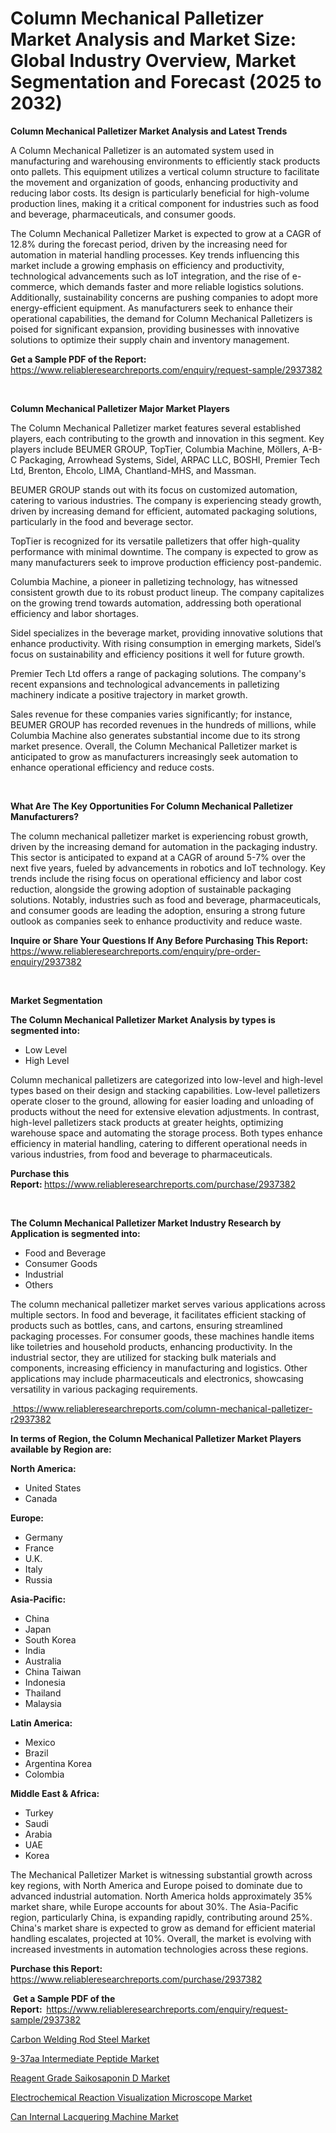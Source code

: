 <p><h1>Column Mechanical Palletizer Market Analysis and Market Size: Global Industry Overview, Market Segmentation and Forecast (2025 to 2032)</h1></p><p><strong>Column Mechanical Palletizer Market Analysis and Latest Trends</strong></p>
<p><p>A Column Mechanical Palletizer is an automated system used in manufacturing and warehousing environments to efficiently stack products onto pallets. This equipment utilizes a vertical column structure to facilitate the movement and organization of goods, enhancing productivity and reducing labor costs. Its design is particularly beneficial for high-volume production lines, making it a critical component for industries such as food and beverage, pharmaceuticals, and consumer goods.</p><p>The Column Mechanical Palletizer Market is expected to grow at a CAGR of 12.8% during the forecast period, driven by the increasing need for automation in material handling processes. Key trends influencing this market include a growing emphasis on efficiency and productivity, technological advancements such as IoT integration, and the rise of e-commerce, which demands faster and more reliable logistics solutions. Additionally, sustainability concerns are pushing companies to adopt more energy-efficient equipment. As manufacturers seek to enhance their operational capabilities, the demand for Column Mechanical Palletizers is poised for significant expansion, providing businesses with innovative solutions to optimize their supply chain and inventory management.</p></p>
<p><strong>Get a Sample PDF of the Report:&nbsp;</strong> <a href="https://www.reliableresearchreports.com/enquiry/request-sample/2937382?utm_campaign=113&utm_medium=2&utm_source=Github&utm_content=ia&utm_term=14032025&utm_id=column-mechanical-palletizer">https://www.reliableresearchreports.com/enquiry/request-sample/2937382</a></p>
<p>&nbsp;</p>
<p><strong>Column Mechanical Palletizer Major Market Players</strong></p>
<p><p>The Column Mechanical Palletizer market features several established players, each contributing to the growth and innovation in this segment. Key players include BEUMER GROUP, TopTier, Columbia Machine, Möllers, A-B-C Packaging, Arrowhead Systems, Sidel, ARPAC LLC, BOSHI, Premier Tech Ltd, Brenton, Ehcolo, LIMA, Chantland-MHS, and Massman. </p><p>BEUMER GROUP stands out with its focus on customized automation, catering to various industries. The company is experiencing steady growth, driven by increasing demand for efficient, automated packaging solutions, particularly in the food and beverage sector.</p><p>TopTier is recognized for its versatile palletizers that offer high-quality performance with minimal downtime. The company is expected to grow as many manufacturers seek to improve production efficiency post-pandemic.</p><p>Columbia Machine, a pioneer in palletizing technology, has witnessed consistent growth due to its robust product lineup. The company capitalizes on the growing trend towards automation, addressing both operational efficiency and labor shortages.</p><p>Sidel specializes in the beverage market, providing innovative solutions that enhance productivity. With rising consumption in emerging markets, Sidel’s focus on sustainability and efficiency positions it well for future growth.</p><p>Premier Tech Ltd offers a range of packaging solutions. The company's recent expansions and technological advancements in palletizing machinery indicate a positive trajectory in market growth.</p><p>Sales revenue for these companies varies significantly; for instance, BEUMER GROUP has recorded revenues in the hundreds of millions, while Columbia Machine also generates substantial income due to its strong market presence. Overall, the Column Mechanical Palletizer market is anticipated to grow as manufacturers increasingly seek automation to enhance operational efficiency and reduce costs.</p></p>
<p>&nbsp;</p>
<p><strong>What Are The Key Opportunities For Column Mechanical Palletizer Manufacturers?</strong></p>
<p><p>The column mechanical palletizer market is experiencing robust growth, driven by the increasing demand for automation in the packaging industry. This sector is anticipated to expand at a CAGR of around 5-7% over the next five years, fueled by advancements in robotics and IoT technology. Key trends include the rising focus on operational efficiency and labor cost reduction, alongside the growing adoption of sustainable packaging solutions. Notably, industries such as food and beverage, pharmaceuticals, and consumer goods are leading the adoption, ensuring a strong future outlook as companies seek to enhance productivity and reduce waste.</p></p>
<p><strong>Inquire or Share Your Questions If Any Before Purchasing This Report:</strong> <a href="https://www.reliableresearchreports.com/enquiry/pre-order-enquiry/2937382?utm_campaign=113&utm_medium=2&utm_source=Github&utm_content=ia&utm_term=14032025&utm_id=column-mechanical-palletizer">https://www.reliableresearchreports.com/enquiry/pre-order-enquiry/2937382</a></p>
<p>&nbsp;</p>
<p><strong>Market Segmentation</strong></p>
<p><strong>The Column Mechanical Palletizer Market Analysis by types is segmented into:</strong></p>
<p><ul><li>Low Level</li><li>High Level</li></ul></p>
<p><p>Column mechanical palletizers are categorized into low-level and high-level types based on their design and stacking capabilities. Low-level palletizers operate closer to the ground, allowing for easier loading and unloading of products without the need for extensive elevation adjustments. In contrast, high-level palletizers stack products at greater heights, optimizing warehouse space and automating the storage process. Both types enhance efficiency in material handling, catering to different operational needs in various industries, from food and beverage to pharmaceuticals.</p></p>
<p><strong>Purchase this Report:&nbsp;</strong><a href="https://www.reliableresearchreports.com/purchase/2937382?utm_campaign=113&utm_medium=2&utm_source=Github&utm_content=ia&utm_term=14032025&utm_id=column-mechanical-palletizer">https://www.reliableresearchreports.com/purchase/2937382</a></p>
<p>&nbsp;</p>
<p><strong>The Column Mechanical Palletizer Market Industry Research by Application is segmented into:</strong></p>
<p><ul><li>Food and Beverage</li><li>Consumer Goods</li><li>Industrial</li><li>Others</li></ul></p>
<p><p>The column mechanical palletizer market serves various applications across multiple sectors. In food and beverage, it facilitates efficient stacking of products such as bottles, cans, and cartons, ensuring streamlined packaging processes. For consumer goods, these machines handle items like toiletries and household products, enhancing productivity. In the industrial sector, they are utilized for stacking bulk materials and components, increasing efficiency in manufacturing and logistics. Other applications may include pharmaceuticals and electronics, showcasing versatility in various packaging requirements.</p></p>
<p><a href="https://www.reliableresearchreports.com/column-mechanical-palletizer-r2937382?utm_campaign=113&utm_medium=2&utm_source=Github&utm_content=ia&utm_term=14032025&utm_id=column-mechanical-palletizer">&nbsp;https://www.reliableresearchreports.com/column-mechanical-palletizer-r2937382</a></p>
<p><strong>In terms of Region, the Column Mechanical Palletizer Market Players available by Region are:</strong></p>
<p>
    <p> <strong> North America: </strong>
        <ul>
            <li>United States</li>
            <li>Canada</li>
        </ul>
        </p> 
    <p> <strong> Europe: </strong>
        <ul>
            <li>Germany</li>
            <li>France</li>
            <li>U.K.</li>
            <li>Italy</li>
            <li>Russia</li>
        </ul>
        </p> 
    <p> <strong> Asia-Pacific: </strong>
        <ul>
            <li>China</li>
            <li>Japan</li>
            <li>South Korea</li>
            <li>India</li>
            <li>Australia</li>
            <li>China Taiwan</li>
            <li>Indonesia</li>
            <li>Thailand</li>
            <li>Malaysia</li>
        </ul>
        </p> 
    <p> <strong> Latin America: </strong>
        <ul>
            <li>Mexico</li>
            <li>Brazil</li>
            <li>Argentina Korea</li>
            <li>Colombia</li>
        </ul>
        </p> 
    <p> <strong> Middle East & Africa: </strong>
        <ul>
            <li>Turkey</li>
            <li>Saudi</li>
            <li>Arabia</li>
            <li>UAE</li>
            <li>Korea</li>
        </ul>
    </p>
    </p>
<p><p>The Mechanical Palletizer Market is witnessing substantial growth across key regions, with North America and Europe poised to dominate due to advanced industrial automation. North America holds approximately 35% market share, while Europe accounts for about 30%. The Asia-Pacific region, particularly China, is expanding rapidly, contributing around 25%. China's market share is expected to grow as demand for efficient material handling escalates, projected at 10%. Overall, the market is evolving with increased investments in automation technologies across these regions.</p></p>
<p><strong>Purchase this Report: </strong><a href="https://www.reliableresearchreports.com/purchase/2937382?utm_campaign=113&utm_medium=2&utm_source=Github&utm_content=ia&utm_term=14032025&utm_id=column-mechanical-palletizer">https://www.reliableresearchreports.com/purchase/2937382</a></p>
<p>&nbsp;<strong>Get a Sample PDF of the Report:&nbsp;&nbsp;</strong><a href="https://www.reliableresearchreports.com/enquiry/request-sample/2937382?utm_campaign=113&utm_medium=2&utm_source=Github&utm_content=ia&utm_term=14032025&utm_id=column-mechanical-palletizer">https://www.reliableresearchreports.com/enquiry/request-sample/2937382</a></p>
<p><strong></strong></p>
<p><p><a href="https://github.com/abexjeliti/Market-Research-Report-List-1/blob/main/carbon-welding-rod-steel-market.md?utm_campaign=113&utm_medium=2&utm_source=Github&utm_content=ia&utm_term=14032025&utm_id=column-mechanical-palletizer">Carbon Welding Rod Steel Market</a></p><p><a href="https://github.com/dibesnayee/Market-Research-Report-List-1/blob/main/9-37aa-intermediate-peptide-market.md?utm_campaign=113&utm_medium=2&utm_source=Github&utm_content=ia&utm_term=14032025&utm_id=column-mechanical-palletizer">9-37aa Intermediate Peptide Market</a></p><p><a href="https://github.com/denbelnmer50/Market-Research-Report-List-1/blob/main/reagent-grade-saikosaponin-d-market.md?utm_campaign=113&utm_medium=2&utm_source=Github&utm_content=ia&utm_term=14032025&utm_id=column-mechanical-palletizer">Reagent Grade Saikosaponin D Market</a></p><p><a href="https://github.com/rreynagjysma65/Market-Research-Report-List-1/blob/main/electrochemical-reaction-visualization-microscope-market.md?utm_campaign=113&utm_medium=2&utm_source=Github&utm_content=ia&utm_term=14032025&utm_id=column-mechanical-palletizer">Electrochemical Reaction Visualization Microscope Market</a></p><p><a href="https://github.com/vassihucz/Market-Research-Report-List-1/blob/main/can-internal-lacquering-machine-market.md?utm_campaign=113&utm_medium=2&utm_source=Github&utm_content=ia&utm_term=14032025&utm_id=column-mechanical-palletizer">Can Internal Lacquering Machine Market</a></p></p>